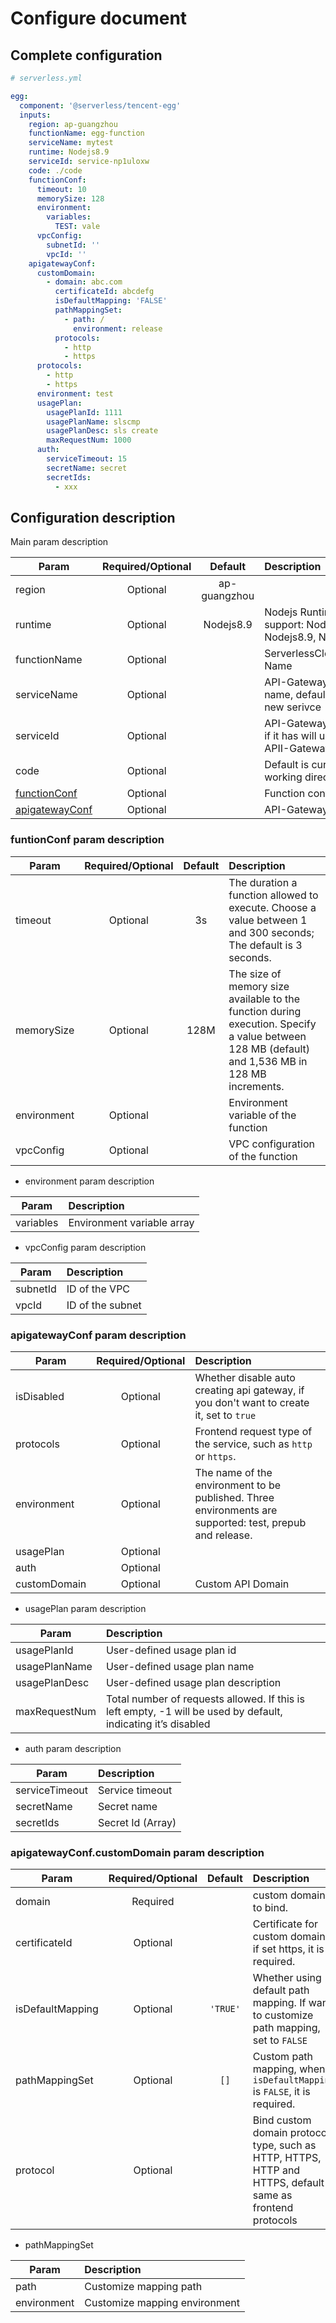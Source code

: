 # Configure document

## Complete configuration

```yml
# serverless.yml

egg:
  component: '@serverless/tencent-egg'
  inputs:
    region: ap-guangzhou
    functionName: egg-function
    serviceName: mytest
    runtime: Nodejs8.9
    serviceId: service-np1uloxw
    code: ./code
    functionConf:
      timeout: 10
      memorySize: 128
      environment:
        variables:
          TEST: vale
      vpcConfig:
        subnetId: ''
        vpcId: ''
    apigatewayConf:
      customDomain:
        - domain: abc.com
          certificateId: abcdefg
          isDefaultMapping: 'FALSE'
          pathMappingSet:
            - path: /
              environment: release
          protocols:
            - http
            - https
      protocols:
        - http
        - https
      environment: test
      usagePlan:
        usagePlanId: 1111
        usagePlanName: slscmp
        usagePlanDesc: sls create
        maxRequestNum: 1000
      auth:
        serviceTimeout: 15
        secretName: secret
        secretIds:
          - xxx
```

## Configuration description

Main param description

| Param                                               | Required/Optional |   Default    | Description                                                          |
| --------------------------------------------------- | :---------------: | :----------: | :------------------------------------------------------------------- |
| region                                              |     Optional      | ap-guangzhou |                                                                      |
| runtime                                             |     Optional      |  Nodejs8.9   | Nodejs Runtime, support: Nodejs6.10, Nodejs8.9, Nodejs10.15          |
| functionName                                        |     Optional      |              | ServerlessCloudFunction Name                                         |
| serviceName                                         |     Optional      |              | API-Gateway service name, default to create a new serivce            |
| serviceId                                           |     Optional      |              | API-Gateway service id, if it has will use this APII-Gateway service |
| code                                                |     Optional      |              | Default is current working directory                                 |
| [functionConf](#funtionConf-param-description)      |     Optional      |              | Function configure                                                   |
| [apigatewayConf](#apigatewayConf-param-description) |     Optional      |              | API-Gateway configure                                                |

### funtionConf param description

| Param       | Required/Optional | Default | Description                                                                                                                                     |
| ----------- | :---------------: | :-----: | :---------------------------------------------------------------------------------------------------------------------------------------------- |
| timeout     |     Optional      |   3s    | The duration a function allowed to execute. Choose a value between 1 and 300 seconds; The default is 3 seconds.                                 |
| memorySize  |     Optional      |  128M   | The size of memory size available to the function during execution. Specify a value between 128 MB (default) and 1,536 MB in 128 MB increments. |
| environment |     Optional      |         | Environment variable of the function                                                                                                            |
| vpcConfig   |     Optional      |         | VPC configuration of the function                                                                                                               |

- environment param description

| Param     | Description                |
| --------- | :------------------------- |
| variables | Environment variable array |

- vpcConfig param description

| Param    | Description      |
| -------- | :--------------- |
| subnetId | ID of the VPC    |
| vpcId    | ID of the subnet |

### apigatewayConf param description

| Param        | Required/Optional | Description                                                                                              |
| ------------ | :---------------: | :------------------------------------------------------------------------------------------------------- |
| isDisabled   |     Optional      | Whether disable auto creating api gateway, if you don't want to create it, set to `true`                 |
| protocols    |     Optional      | Frontend request type of the service, such as `http` or `https`.                                         |
| environment  |     Optional      | The name of the environment to be published. Three environments are supported: test, prepub and release. |
| usagePlan    |     Optional      |                                                                                                          |
| auth         |     Optional      |                                                                                                          |
| customDomain |     Optional      | Custom API Domain                                                                                        |

- usagePlan param description

| Param         | Description                                                                                                   |
| ------------- | :------------------------------------------------------------------------------------------------------------ |
| usagePlanId   | User-defined usage plan id                                                                                    |
| usagePlanName | User-defined usage plan name                                                                                  |
| usagePlanDesc | User-defined usage plan description                                                                           |
| maxRequestNum | Total number of requests allowed. If this is left empty, -1 will be used by default, indicating it’s disabled |

- auth param description

| Param          | Description       |
| -------------- | :---------------- |
| serviceTimeout | Service timeout   |
| secretName     | Secret name       |
| secretIds      | Secret Id (Array) |

### apigatewayConf.customDomain param description

| Param            | Required/Optional | Default  | Description                                                                                               |
| ---------------- | :---------------: | :------: | :-------------------------------------------------------------------------------------------------------- |
| domain           |     Required      |          | custom domain to bind.                                                                                    |
| certificateId    |     Optional      |          | Certificate for custom domain, if set https, it is required.                                              |
| isDefaultMapping |     Optional      | `'TRUE'` | Whether using default path mapping. If want to customize path mapping, set to `FALSE`                     |
| pathMappingSet   |     Optional      |   `[]`   | Custom path mapping, when `isDefaultMapping` is `FALSE`, it is required.                                  |
| protocol         |     Optional      |          | Bind custom domain protocol type, such as HTTP, HTTPS, HTTP and HTTPS, default same as frontend protocols |

- pathMappingSet

| Param       | Description                   |
| ----------- | :---------------------------- |
| path        | Customize mapping path        |
| environment | Customize mapping environment |

